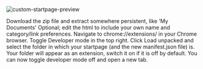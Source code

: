 ![custom-startpage-preview](https://user-images.githubusercontent.com/84479769/126268532-7478f421-7f16-4e71-848b-39075106258e.png)


Download the zip file and extract somewhere persistent, like 'My Documents'
Optional; edit the html to include your own name and category/link preferences.
Navigate to chrome://extensions/ in your Chrome browser.
Toggle Developer mode in the top right.
Click Load unpacked and select the folder in which your startpage (and the new manifest.json file) is.
Your folder will appear as an extension, switch it on if it is off by default. 
You can now toggle developer mode off and open a new tab.
